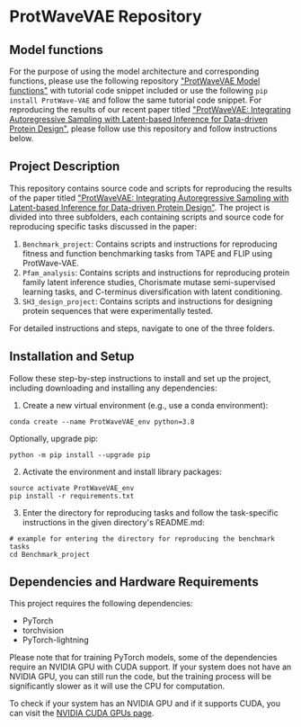 
# ProtWaveVAE Repository

## Model functions

For the purpose of using the model architecture and corresponding functions, please use the following repository ["ProtWaveVAE Model functions"](https://github.com/PraljakReps/ProtWaveVAE_model) with tutorial code snippet included or use the following `pip install ProtWave-VAE` and follow the same tutorial code snippet. For reproducing the results of our recent paper titled ["ProtWaveVAE: Integrating Autoregressive Sampling with Latent-based Inference for Data-driven Protein Design"](https://doi.org/10.1101/2023.04.23.537971), please follow use this repository and follow instructions below.

## Project Description

This repository contains source code and scripts for reproducing the results of the paper titled ["ProtWaveVAE: Integrating Autoregressive Sampling with Latent-based Inference for Data-driven Protein Design"](https://doi.org/10.1101/2023.04.23.537971). The project is divided into three subfolders, each containing scripts and source code for reproducing specific tasks discussed in the paper:

1. `Benchmark_project`: Contains scripts and instructions for reproducing fitness and function benchmarking tasks from TAPE and FLIP using ProtWave-VAE.
2. `Pfam_analysis`: Contains scripts and instructions for reproducing protein family latent inference studies, Chorismate mutase semi-supervised learning tasks, and C-terminus diversification with latent conditioning.
3. `SH3_design_project`: Contains scripts and instructions for designing protein sequences that were experimentally tested.

For detailed instructions and steps, navigate to one of the three folders.

## Installation and Setup

Follow these step-by-step instructions to install and set up the project, including downloading and installing any dependencies:

1. Create a new virtual environment (e.g., use a conda environment):

```
conda create --name ProtWaveVAE_env python=3.8
```

Optionally, upgrade pip:

```
python -m pip install --upgrade pip
```

2. Activate the environment and install library packages:
```
source activate ProtWaveVAE_env
pip install -r requirements.txt
```

3. Enter the directory for reproducing tasks and follow the task-specific instructions in the given directory's README.md:
```
# example for entering the directory for reproducing the benchmark tasks
cd Benchmark_project
```

## Dependencies and Hardware Requirements

This project requires the following dependencies:

- PyTorch
- torchvision
- PyTorch-lightning

Please note that for training PyTorch models, some of the dependencies require an NVIDIA GPU with CUDA support. If your system does not have an NVIDIA GPU, you can still run the code, but the training process will be significantly slower as it will use the CPU for computation.

To check if your system has an NVIDIA GPU and if it supports CUDA, you can visit the [NVIDIA CUDA GPUs page](https://developer.nvidia.com/cuda-gpus).



